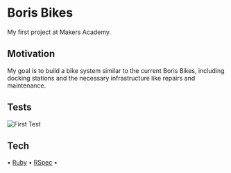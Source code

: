 # Boris Bikes
My first project at Makers Academy.

## Motivation
My goal is to build a bike system similar to the current Boris Bikes, including docking stations and the necessary infrastructure like repairs and maintenance.

## Tests
![First Test](https://orionreed.semaphoreci.com/badges/boris-bikes.svg?style=shields)

## Tech
• [Ruby](https://www.ruby-lang.org/en/) • [RSpec](https://rspec.info/) •
